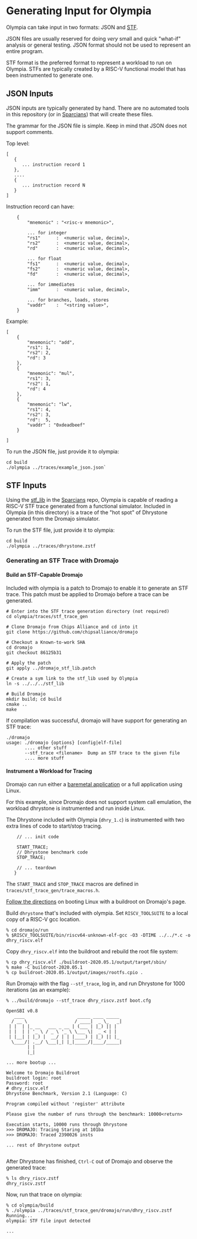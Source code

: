 # Generating Input for Olympia

Olympia can take input in two formats: JSON and
[STF](https://github.com/sparcians/stf_spec).

JSON files are usually reserved for doing *very* small and quick
"what-if" analysis or general testing.  JSON format should not be used
to represent an entire program.

STF format is the preferred format to represent a workload to run on
Olympia.  STFs are typically created by a RISC-V functional model that
has been instrumented to generate one.

## JSON Inputs

JSON inputs are typically generated by hand.  There are no automated
tools in this repository (or in
[Sparcians](https://github.com/sparcians)) that will create these
files.

The grammar for the JSON file is simple.  Keep in mind that JSON does
not support comments.

Top level:

```
[
   {
      ... instruction record 1
   },
   ....
   {
      ... instruction record N
   }
]
```
Instruction record can have:
```
    {
        "mnemonic" : "<risc-v mnemonic>",

        ... for integer
        "rs1"      :  <numeric value, decimal>,
        "rs2"      :  <numeric value, decimal>,
        "rd"       :  <numeric value, decimal>,

        ... for float
        "fs1"      :  <numeric value, decimal>,
        "fs2"      :  <numeric value, decimal>,
        "fd"       :  <numeric value, decimal>,

        ... for immediates
        "imm"      :  <numeric value, decimal>,

        ... for branches, loads, stores
        "vaddr"    :  "<string value>",
    }
```

Example:
```
[
    {
        "mnemonic": "add",
        "rs1": 1,
        "rs2": 2,
        "rd": 3
    },
    {
        "mnemonic": "mul",
        "rs1": 3,
        "rs2": 1,
        "rd": 4
    },
    {
        "mnemonic": "lw",
        "rs1": 4,
        "rs2": 3,
        "rd":  5,
        "vaddr" : "0xdeadbeef"
    }

]
```

To run the JSON file, just provide it to olympia:
```
cd build
./olympia ../traces/example_json.json`
```

## STF Inputs

Using the [stf_lib]() in the [Sparcians](https://github.com/sparcians)
repo, Olympia is capable of reading a RISC-V STF trace generated from
a functional simulator.  Included in Olympia (in this directory) is a
trace of the "hot spot" of Dhrystone generated from the Dromajo
simulator.

To run the STF file, just provide it to olympia:
```
cd build
./olympia ../traces/dhrystone.zstf
```

### Generating an STF Trace with Dromajo

#### Build an STF-Capable Dromajo

Included with olympia is a patch to Dromajo to enable it to generate
an STF trace.  This patch must be applied to Dromajo before a trace
can be generated.

```
# Enter into the STF trace generation directory (not required)
cd olympia/traces/stf_trace_gen

# Clone Dromajo from Chips Alliance and cd into it
git clone https://github.com/chipsalliance/dromajo

# Checkout a Known-to-work SHA
cd dromajo
git checkout 86125b31

# Apply the patch
git apply ../dromajo_stf_lib.patch

# Create a sym link to the stf_lib used by Olympia
ln -s ../../../stf_lib

# Build Dromajo
mkdir build; cd build
cmake ..
make
```
If compilation was successful, dromajo will have support for generating an STF trace:
```
./dromajo
usage: ./dromajo {options} [config|elf-file]
       .... other stuff
       --stf_trace <filename>  Dump an STF trace to the given file
       .... more stuff
```

#### Instrument a Workload for Tracing

Dromajo can run either a [baremetal application](https://github.com/chipsalliance/dromajo/blob/master/doc/setup.md#small-baremetal-program) or
a full application using Linux.

For this example, since Dromajo does not support system call
emulation, the workload dhrystone is instrumented and run inside
Linux.

The Dhrystone included with Olympia (`dhry_1.c`) is instrumented with
two extra lines of code to start/stop tracing.

``` main() {
    // ... init code

    START_TRACE;
    // Dhrystone benchmark code
    STOP_TRACE;

    // ... teardown
   }

```
The `START_TRACE` and `STOP_TRACE` macros are defined in `traces/stf_trace_gen/trace_macros.h`.

[Follow the directions](https://github.com/chipsalliance/dromajo/blob/master/doc/setup.md#linux-with-buildroot)
on booting Linux with a buildroot on Dromajo's page.

Build `dhrystone` that's included with olympia.  Set `RISCV_TOOLSUITE`
to a local copy of a RISC-V gcc location.

```
% cd dromajo/run
% $RISCV_TOOLSUITE/bin/riscv64-unknown-elf-gcc -O3 -DTIME ../../*.c -o dhry_riscv.elf
```
Copy `dhry_riscv.elf` into the buildroot and rebuild the root file system:
```
% cp dhry_riscv.elf ./buildroot-2020.05.1/output/target/sbin/
% make -C buildroot-2020.05.1
% cp buildroot-2020.05.1/output/images/rootfs.cpio .
```
Run Dromajo with the flag `--stf_trace`, log in, and run Dhrystone for
1000 iterations (as an example):

```
% ../build/dromajo --stf_trace dhry_riscv.zstf boot.cfg

OpenSBI v0.8
   ____                    _____ ____ _____
  / __ \                  / ____|  _ \_   _|
 | |  | |_ __   ___ _ __ | (___ | |_) || |
 | |  | | '_ \ / _ \ '_ \ \___ \|  _ < | |
 | |__| | |_) |  __/ | | |____) | |_) || |_
  \____/| .__/ \___|_| |_|_____/|____/_____|
        | |
        |_|

... more bootup ...

Welcome to Dromajo Buildroot
buildroot login: root
Password: root
# dhry_riscv.elf
Dhrystone Benchmark, Version 2.1 (Language: C)

Program compiled without 'register' attribute

Please give the number of runs through the benchmark: 10000<return>

Execution starts, 10000 runs through Dhrystone
>>> DROMAJO: Tracing Staring at 101ba
>>> DROMAJO: Traced 2390026 insts

... rest of Dhrystone output


```
After Dhrystone has finished, `Ctrl-C` out of Dromajo and observe the generated trace:
```
% ls dhry_riscv.zstf
dhry_riscv.zstf
```
Now, run that trace on olympia:
```
% cd olympia/build
% ./olympia ../traces/stf_trace_gen/dromajo/run/dhry_riscv.zstf
Running...
olympia: STF file input detected

...
```